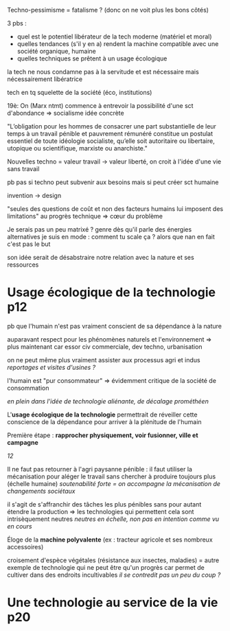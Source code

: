 Techno-pessimisme = fatalisme ? (donc on ne voit plus les bons côtés)

3 pbs :

- quel est le potentiel libérateur de la tech moderne (matériel et moral)
- quelles tendances (s'il y en a) rendent la machine compatible avec une
    société organique, humaine
- quelles techniques se prêtent à un usage écologique

la tech ne nous condamne pas à la servitude et est nécessaire mais
nécessairement libératrice

tech en tq squelette de la société (éco, institutions)

19è: On (Marx ntmt) commence à entrevoir la possibilité d'une sct d'abondance
=> socialisme idée concrète

"L’obligation pour les hommes de consacrer une part
substantielle de leur temps à un travail pénible et pauvrement rémunéré
constitue un postulat essentiel de toute idéologie socialiste, qu’elle soit
autoritaire ou libertaire, utopique ou scientifique, marxiste ou anarchiste."

Nouvelles techno = valeur travail -> valeur liberté, on croit à l'idée d'une
vie sans travail

pb pas si techno peut subvenir aux besoins mais si peut créer sct humaine

invention -> design

"seules des questions de coût et non des facteurs humains lui imposent des
limitations" au progrès technique => cœur du problème


Je serais pas un peu matrixé ? genre dès qu'il parle des énergies alternatives
je suis en mode : comment tu scale ça ? alors que nan en fait c'est pas le but

son idée serait de désabstraire notre relation avec la nature et ses ressources

# Usage écologique de la technologie p12

pb que l'humain n'est pas vraiment conscient de sa dépendance à la nature

auparavant respect pour les phénomènes naturels et l'environnement
=> plus maintenant car essor civ commerciale, dev techno, urbanisation

on ne peut même plus vraiment assister aux processus agri et indus *reportages
et visites d'usines ?*

l'humain est "pur consommateur" => évidemment critique de la société de
consommation

*en plein dans l'idée de technologie aliénante, de décalage prométhéen*

L'**usage écologique de la technologie** permettrait de réveiller cette
conscience de la dépendance pour arriver à la plénitude de l'humain

Première étape : **rapprocher physiquement, voir fusionner, ville et campagne**

*12*

Il ne faut pas retourner à l'agri paysanne pénible : il faut utiliser la
mécanisation pour aléger le travail sans chercher à produire toujours plus
(échelle humaine) *soutenabilité forte = on accompagne la mécanisation
de changements sociétaux*

il s'agit de s'affranchir des tâches les plus pénibles sans pour autant
étendre la production => les technologies qui permettent cela sont
intrisèquement neutres
*neutres en échelle, non pas en intention comme vu en cours*

Éloge de la **machine polyvalente** (ex : tracteur agricole et ses nombreux
accessoires)

croisement d'espèce végétales (résistance aux insectes, maladies) = autre
exemple de technologie qui ne peut être qu'un progrès car permet de cultiver
dans des endroits incultivables *il se contredit pas un peu du coup ?*

# Une technologie au service de la vie p20

